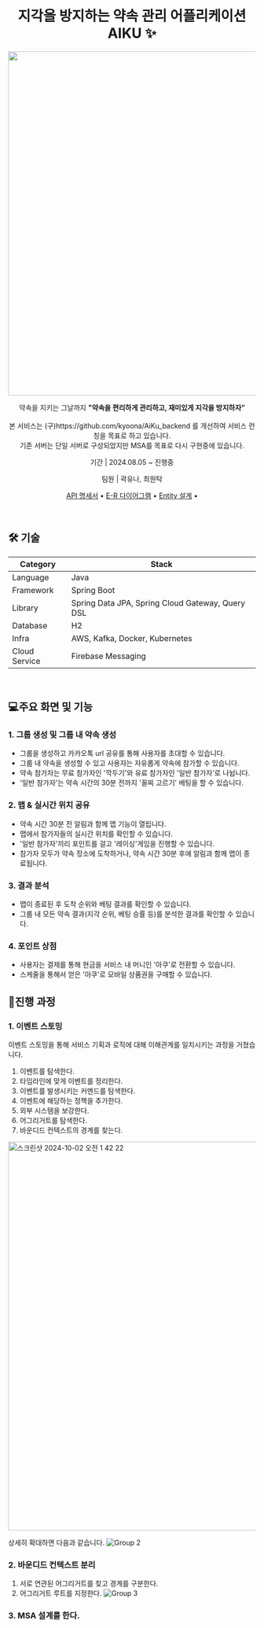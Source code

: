 <h1 align="center" style="font-weight: bold;">지각을 방지하는 약속 관리 어플리케이션 AIKU ✨</h1>
<p align="center">
  <img align='center' src='https://github.com/user-attachments/assets/d14b7984-07a7-47f5-9b0c-0453487fa9dd' width="700"/></img>
</p>
<p align="center">
  약속을 지키는 그날까지 <b>"약속을 편리하게 관리하고, 재미있게 지각을 방지하자”</b></br></br>
  본 서비스는 (구)https://github.com/kyoona/AiKu_backend 를 개선하여 서비스 런칭을 목표로 하고 있습니다.</br>
  기존 서버는 단일 서버로 구성되었지만 MSA를 목표로 다시 구현중에 있습니다.
</p>
<p align="center">기간 | 2024.08.05 ~ 진행중</p>
<p align="center">팀원 | 곽유나, 최원탁</p>

<p align="center">
 <a href="">API 명세서</a> • 
  <a href="">E-R 다이어그램</a> • 
  <a href="">Entity 설계</a> • 
</p>
<br/>

<h2 id="technologies">🛠️ 기술</h2>

| Category | Stack |
| --- | --- |
| Language | Java |
| Framework | Spring Boot |
| Library | Spring Data JPA, Spring Cloud Gateway, Query DSL |
| Database | H2 |
| Infra | AWS, Kafka, Docker, Kubernetes |
| Cloud Service | Firebase Messaging |

</br>
<h2>💻주요 화면 및 기능</h2>

### 1. 그룹 생성 및 그룹 내 약속 생성
- 그룹을 생성하고 카카오톡 url 공유를 통해 사용자를 초대할 수 있습니다.
- 그룹 내 약속을 생성할 수 있고 사용자는 자유롭게 약속에 참가할 수 있습니다.
- 약속 참가자는 무료 참가자인 '깍두기'와 유료 참가자인 '일반 참가자'로 나뉩니다.
- '일반 참가자'는 약속 시간의 30분 전까지 '꼴찌 고르기' 베팅을 할 수 있습니다.

### 2. 맵 & 실시간 위치 공유
- 약속 시간 30분 전 알림과 함께 맵 기능이 열립니다.
- 맵에서 참가자들의 실시간 위치를 확인할 수 있습니다.
- '일반 참가자'끼리 포인트를 걸고 '레이싱'게임을 진행할 수 있습니다.
- 참가자 모두가 약속 장소에 도착하거나, 약속 시간 30분 후에 알림과 함께 맵이 종료됩니다.

### 3. 결과 분석
- 맵이 종료된 후 도착 순위와 베팅 결과를 확인할 수 있습니다.
- 그룹 내 모든 약속 결과(지각 순위, 베팅 승률 등)를 분석한 결과를 확인할 수 있습니다.

### 4. 포인트 상점
- 사용자는 결제를 통해 현금을 서비스 내 머니인 '아쿠'로 전환할 수 있습니다.
- 스케줄을 통해서 얻은 '아쿠'로 모바일 상품권을 구매할 수 있습니다.

<h2>🌊진행 과정</h2>

### 1. 이벤트 스토밍
이벤트 스토밍을 통해 서비스 기획과 로직에 대해 이해관계를 일치시키는 과정을 거쳤습니다.
1. 이벤트를 탐색한다.
2. 타임라인에 맞게 이벤트를 정리한다.
3. 이벤트를 발생시키는 커멘드를 탐색한다.
4. 이벤트에 해당하는 정책을 추가한다.
5. 외부 시스템을 보강한다.
6. 어그리거트를 탐색한다.
7. 바운디드 컨텍스트의 경계를 찾는다.
<img width="791" alt="스크린샷 2024-10-02 오전 1 42 22" src="https://github.com/user-attachments/assets/07875df6-7639-43ba-a4cf-4859af1f117d">

상세히 확대하면 다음과 같습니다.
![Group 2](https://github.com/user-attachments/assets/98a1b5de-6ff5-4d44-9f8b-99132ecc0ce9)

### 2. 바운디드 컨텍스트 분리
1. 서로 연관된 어그리거트를 찾고 경계를 구분한다.
2. 어그리거트 루트를 지정한다.
![Group 3](https://github.com/user-attachments/assets/bfa06bc3-6e59-4ce6-9727-c11824c805d1)

### 3. MSA 설계를 한다.
